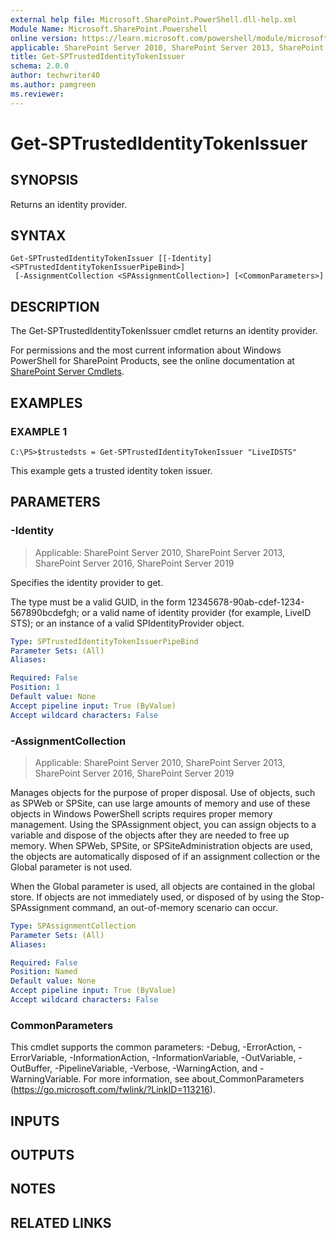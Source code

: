 ```yaml
---
external help file: Microsoft.SharePoint.PowerShell.dll-help.xml
Module Name: Microsoft.SharePoint.Powershell
online version: https://learn.microsoft.com/powershell/module/microsoft.sharepoint.powershell/get-sptrustedidentitytokenissuer
applicable: SharePoint Server 2010, SharePoint Server 2013, SharePoint Server 2016, SharePoint Server 2019
title: Get-SPTrustedIdentityTokenIssuer
schema: 2.0.0
author: techwriter40
ms.author: pamgreen
ms.reviewer:
---
```


# Get-SPTrustedIdentityTokenIssuer

## SYNOPSIS

Returns an identity provider.


## SYNTAX

```
Get-SPTrustedIdentityTokenIssuer [[-Identity] <SPTrustedIdentityTokenIssuerPipeBind>]
 [-AssignmentCollection <SPAssignmentCollection>] [<CommonParameters>]
```

## DESCRIPTION
The Get-SPTrustedIdentityTokenIssuer cmdlet returns an identity provider.

For permissions and the most current information about Windows PowerShell for SharePoint Products, see the online documentation at [SharePoint Server Cmdlets](https://learn.microsoft.com/powershell/sharepoint/sharepoint-server/sharepoint-server-cmdlets).

## EXAMPLES

### EXAMPLE 1
```
C:\PS>$trustedsts = Get-SPTrustedIdentityTokenIssuer "LiveIDSTS"
```

This example gets a trusted identity token issuer.

## PARAMETERS

### -Identity

> Applicable: SharePoint Server 2010, SharePoint Server 2013, SharePoint Server 2016, SharePoint Server 2019

Specifies the identity provider to get.

The type must be a valid GUID, in the form 12345678-90ab-cdef-1234-567890bcdefgh; or a valid name of identity provider (for example, LiveID STS); or an instance of a valid SPIdentityProvider object.

```yaml
Type: SPTrustedIdentityTokenIssuerPipeBind
Parameter Sets: (All)
Aliases:

Required: False
Position: 1
Default value: None
Accept pipeline input: True (ByValue)
Accept wildcard characters: False
```

### -AssignmentCollection

> Applicable: SharePoint Server 2010, SharePoint Server 2013, SharePoint Server 2016, SharePoint Server 2019

Manages objects for the purpose of proper disposal.
Use of objects, such as SPWeb or SPSite, can use large amounts of memory and use of these objects in Windows PowerShell scripts requires proper memory management.
Using the SPAssignment object, you can assign objects to a variable and dispose of the objects after they are needed to free up memory.
When SPWeb, SPSite, or SPSiteAdministration objects are used, the objects are automatically disposed of if an assignment collection or the Global parameter is not used.

When the Global parameter is used, all objects are contained in the global store.
If objects are not immediately used, or disposed of by using the Stop-SPAssignment command, an out-of-memory scenario can occur.

```yaml
Type: SPAssignmentCollection
Parameter Sets: (All)
Aliases:

Required: False
Position: Named
Default value: None
Accept pipeline input: True (ByValue)
Accept wildcard characters: False
```

### CommonParameters
This cmdlet supports the common parameters: -Debug, -ErrorAction, -ErrorVariable, -InformationAction, -InformationVariable, -OutVariable, -OutBuffer, -PipelineVariable, -Verbose, -WarningAction, and -WarningVariable. For more information, see about_CommonParameters (https://go.microsoft.com/fwlink/?LinkID=113216).

## INPUTS

## OUTPUTS

## NOTES

## RELATED LINKS

